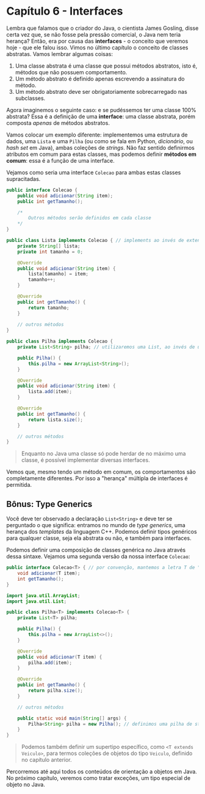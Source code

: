 # Capítulo 6 - Interfaces

Lembra que falamos que o criador do Java, o cientista James Gosling, disse certa vez que, se não fosse pela pressão comercial, o Java nem teria herança? Então, era por causa das **interfaces** - o conceito que veremos hoje - que ele falou isso. Vimos no último capítulo o conceito de classes abstratas. Vamos lembrar algumas coisas:

1. Uma classe abstrata é uma classe que possui métodos abstratos, isto é, métodos que não possuem comportamento.
2. Um método abstrato é definido apenas escrevendo a assinatura do método.
3. Um método abstrato deve ser obrigatoriamente sobrecarregado nas subclasses.

Agora imaginemos o seguinte caso: e se pudéssemos ter uma classe 100% abstrata? Essa é a definição de uma **interface**: uma classe abstrata, porém composta *apenas* de métodos abstratos.

Vamos colocar um exemplo diferente: implementemos uma estrutura de dados, uma `Lista` e uma `Pilha` (ou como se fala em Python, *dicionário*, ou *hash set* em Java), ambas coleções de *strings*. Não faz sentido definirmos atributos em comum para estas classes, mas podemos definir **métodos em comum**: essa é a função de uma interface.

Vejamos como seria uma interface `Colecao` para ambas estas classes supracitadas.

```java
public interface Colecao {
    public void adicionar(String item);
    public int getTamanho();

    /*
        Outros métodos serão definidos em cada classe
    */
}

public class Lista implements Colecao { // implements ao invés de extends
    private String[] lista;
    private int tamanho = 0;

    @Override
    public void adicionar(String item) {
        lista[tamanho] = item;
        tamanho++;
    }

    @Override
    public int getTamanho() {
        return tamanho;
    } 
    
    // outros métodos
}

public class Pilha implements Colecao {
    private List<String> pilha; // utilizaremos uma List, ao invés de um array simples

    public Pilha() {
        this.pilha = new ArrayList<String>();
    }

    @Override
    public void adicionar(String item) {
        lista.add(item);
    }

    @Override
    public int getTamanho() {
        return lista.size();
    }

    // outros métodos
}
```

> Enquanto no Java uma classe só pode herdar de no máximo uma classe, é possível implementar diversas interfaces.

Vemos que, mesmo tendo um método em comum, os comportamentos são completamente diferentes. Por isso a "herança" múltipla de interfaces é permitida.

## Bônus: Type Generics

Você deve ter observado a declaração `List<String>` e deve ter se perguntado o que significa: entramos no mundo de *type generics*, uma herança dos *templates* da linguagem C++. Podemos definir tipos genéricos para qualquer classe, seja ela abstrata ou não, e também para interfaces.

Podemos definir uma composição de classes genérica no Java através dessa sintaxe. Vejamos uma segunda versão da nossa interface `Colecao`:

```java
public interface Colecao<T> { // por convenção, mantemos a letra T de "type"
    void adicionar(T item);
    int getTamanho();
}

import java.util.ArrayList;
import java.util.List;

public class Pilha<T> implements Colecao<T> {
    private List<T> pilha;

    public Pilha() {
        this.pilha = new ArrayList<>();
    }

    @Override
    public void adicionar(T item) {
        pilha.add(item);
    }

    @Override
    public int getTamanho() {
        return pilha.size();
    }

    // outros métodos

    public static void main(String[] args) {
        Pilha<String> pilha = new Pilha(); // definimos uma pilha de strings
    }
}
```

> Podemos também definir um supertipo específico, como `<T extends Veiculo>`, para termos coleções de objetos do tipo `Veiculo`, definido no capítulo anterior.

Percorremos até aqui todos os conteúdos de orientação a objetos em Java. No próximo capítulo, veremos como tratar exceções, um tipo especial de objeto no Java.